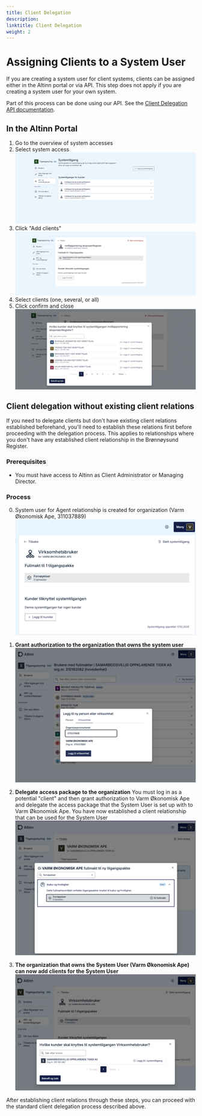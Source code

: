 ```yaml
---
title: Client Delegation
description:
linktitle: Client Delegation
weight: 2
---
```


# Assigning Clients to a System User

If you are creating a system user for client systems, clients can be assigned either in the Altinn portal or via API. This step does not apply if you are creating a system user for your own system.

Part of this process can be done using our API. See the [Client Delegation API documentation](/en/api/authentication/systemuserapi/clientdelegation/).

## In the Altinn Portal

1. Go to the overview of system accesses
2. Select system access
   ![client delegation step 1](delegate_clients_1.png)
3. Click "Add clients"
   ![client delegation step 2](delegate_clients_2.png)
4. Select clients (one, several, or all)
5. Click confirm and close
   ![client delegation step 3](delegate_clients_3.png)

## Client delegation without existing client relations

If you need to delegate clients but don't have existing client relations established beforehand, you'll need to establish these relations first before proceeding with the delegation process.
This applies to relationships where you don't have any established client relationship in the Brønnøysund Register.

### Prerequisites

- You must have access to Altinn as Client Administrator or Managing Director.

### Process

0. System user for Agent relationship is created for organization (Varm Økonomisk Ape, 311037889)
   ![Step 0 - Create system user](add_user0.png)

1. **Grant authorization to the organization that owns the system user**
   ![Step 1 - Grant authorization](add_user1.png)

2. **Delegate access package to the organization**
   You must log in as a potential "client" and then grant authorization to Varm Økonomisk Ape and delegate the access package that the System User is set up with to Varm Økonomisk Ape.
   You have now established a client relationship that can be used for the System User
   ![Step 2 - Delegate access package](add_user2.png)

3. **The organization that owns the System User (Varm Økonomisk Ape) can now add clients for the System User**
   ![Step 3 - Add clients](add_user3.png)

After establishing client relations through these steps, you can proceed with the standard client delegation process described above.
